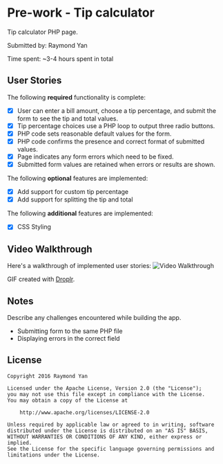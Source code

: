 # Pre-work - Tip calculator

Tip calculator PHP page.

Submitted by: Raymond Yan

Time spent: ~3-4 hours spent in total

## User Stories

The following **required** functionality is complete:
* [x] User can enter a bill amount, choose a tip percentage, and submit the form to see the tip and total values.
* [x] Tip percentage choices use a PHP loop to output three radio buttons.
* [x] PHP code sets reasonable default values for the form.
* [x] PHP code confirms the presence and correct format of submitted values.
* [x] Page indicates any form errors which need to be fixed.
* [x] Submitted form values are retained when errors or results are shown.

The following **optional** features are implemented:
* [x] Add support for custom tip percentage
* [x] Add support for splitting the tip and total

The following **additional** features are implemented:

* [x] CSS Styling

## Video Walkthrough

Here's a walkthrough of implemented user stories:
<img src='http://d.pr/i/F4CC+' title='Video Walkthrough' width='' alt='Video Walkthrough' />

GIF created with [Droplr](https://droplr.com/).

## Notes

Describe any challenges encountered while building the app.
- Submitting form to the same PHP file
- Displaying errors in the correct field

## License

    Copyright 2016 Raymond Yan

    Licensed under the Apache License, Version 2.0 (the "License");
    you may not use this file except in compliance with the License.
    You may obtain a copy of the License at

        http://www.apache.org/licenses/LICENSE-2.0

    Unless required by applicable law or agreed to in writing, software
    distributed under the License is distributed on an "AS IS" BASIS,
    WITHOUT WARRANTIES OR CONDITIONS OF ANY KIND, either express or implied.
    See the License for the specific language governing permissions and
    limitations under the License.